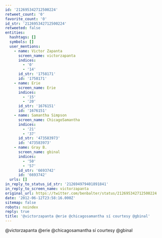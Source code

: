```yaml
---
id: '212695342712500224'
retweet_count: '0'
favorite_count: '0'
id_str: '212695342712500224'
retweeted: false
entities:
  hashtags: []
  symbols: []
  user_mentions:
    - name: Victor Zapanta
      screen_name: victorzapanta
      indices:
        - '0'
        - '14'
      id_str: '1758171'
      id: '1758171'
    - name: Erie
      screen_name: Erie
      indices:
        - '15'
        - '20'
      id_str: '1676151'
      id: '1676151'
    - name: Samantha Simpson
      screen_name: ChicagoSamantha
      indices:
        - '21'
        - '37'
      id_str: '473583973'
      id: '473583973'
    - name: Gray B.
      screen_name: gbinal
      indices:
        - '50'
        - '57'
      id_str: '6693742'
      id: '6693742'
  urls: []
in_reply_to_status_id_str: '212694979401891841'
in_reply_to_screen_name: victorzapanta
original_url: https://twitter.com/benbalter/status/212695342712500224
date: '2012-06-12T23:58:16.000Z'
sitemap: false
robots: noindex
reply: true
title: '@victorzapanta @erie @chicagosamantha sí courtesy @gbinal'
---
```


@victorzapanta @erie @chicagosamantha sí courtesy @gbinal